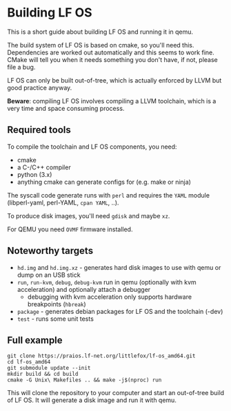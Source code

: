 # Building LF OS

This is a short guide about building LF OS and running it in qemu.

The build system of LF OS is based on cmake, so you'll need this. Dependencies are worked out automatically and
this seems to work fine. CMake will tell you when it needs something you don't have, if not, please file a bug.

LF OS can only be built out-of-tree, which is actually enforced by LLVM but good practice anyway.

**Beware**: compiling LF OS involves compiling a LLVM toolchain, which is a very time and space consuming process.


## Required tools

To compile the toolchain and LF OS components, you need:

- cmake
- a C-/C++ compiler
- python (3.x)
- anything cmake can generate configs for (e.g. make or ninja)

The syscall code generate runs with `perl` and requires the `YAML` module (libperl-yaml, perl-YAML, `cpan YAML`, ..).

To produce disk images, you'll need `gdisk` and maybe `xz`.

For QEMU you need `OVMF` firmware installed.


## Noteworthy targets

* `hd.img` and `hd.img.xz` - generates hard disk images to use with qemu or dump on an USB stick
* `run`, `run-kvm`, `debug`, `debug-kvm` run in qemu (optionally with kvm acceleration) and optionally attach a debugger
  - debugging with kvm acceleration only supports hardware breakpoints (`hbreak`)
* `package` - generates debian packages for LF OS and the toolchain (-dev)
* `test` - runs some unit tests


## Full example

```
git clone https://praios.lf-net.org/littlefox/lf-os_amd64.git
cd lf-os_amd64
git submodule update --init
mkdir build && cd build
cmake -G Unix\ Makefiles .. && make -j$(nproc) run
```

This will clone the repository to your computer and start an out-of-tree build of LF OS. It will generate a disk image and run it with qemu.
